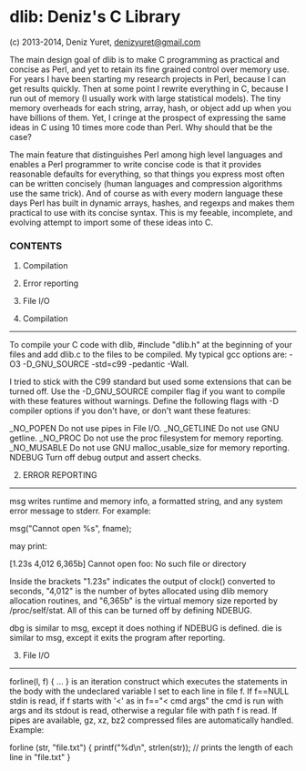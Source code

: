 dlib: Deniz's C Library
===========================
(c) 2013-2014, Deniz Yuret, <denizyuret@gmail.com>

The main design goal of dlib is to make C programming as practical and
concise as Perl, and yet to retain its fine grained control over
memory use.  For years I have been starting my research projects in
Perl, because I can get results quickly.  Then at some point I rewrite
everything in C, because I run out of memory (I usually work with
large statistical models).  The tiny memory overheads for each string,
array, hash, or object add up when you have billions of them.  Yet, I
cringe at the prospect of expressing the same ideas in C using 10
times more code than Perl.  Why should that be the case?

The main feature that distinguishes Perl among high level languages
and enables a Perl programmer to write concise code is that it
provides reasonable defaults for everything, so that things you
express most often can be written concisely (human languages and
compression algorithms use the same trick).  And of course as with
every modern language these days Perl has built in dynamic arrays,
hashes, and regexps and makes them practical to use with its concise
syntax.  This is my feeable, incomplete, and evolving attempt to
import some of these ideas into C.


### CONTENTS
1. Compilation
2. Error reporting
3. File I/O


1. Compilation
--------------

To compile your C code with dlib, #include "dlib.h" at the beginning
of your files and add dlib.c to the files to be compiled.  My typical
gcc options are: -O3 -D_GNU_SOURCE -std=c99 -pedantic -Wall.

I tried to stick with the C99 standard but used some extensions that
can be turned off.  Use the -D_GNU_SOURCE compiler flag if you want to
compile with these features without warnings.  Define the following
flags with -D compiler options if you don't have, or don't want these
features:

_NO_POPEN	Do not use pipes in File I/O.
_NO_GETLINE	Do not use GNU getline.
_NO_PROC	Do not use the proc filesystem for memory reporting.
_NO_MUSABLE	Do not use GNU malloc_usable_size for memory reporting.
NDEBUG		Turn off debug output and assert checks.


2. ERROR REPORTING
------------------

msg writes runtime and memory info, a formatted string, and any system
error message to stderr.  For example:

   msg("Cannot open %s", fname);

may print:

[1.23s 4,012 6,365b] Cannot open foo: No such file or directory

Inside the brackets "1.23s" indicates the output of clock() converted
to seconds, "4,012" is the number of bytes allocated using dlib memory
allocation routines, and "6,365b" is the virtual memory size reported
by /proc/self/stat.  All of this can be turned off by defining NDEBUG.

dbg is similar to msg, except it does nothing if NDEBUG is defined.
die is similar to msg, except it exits the program after reporting.


3. File I/O
-----------



 forline(l, f) { ... } is an iteration construct which executes the
   statements in the body with the undeclared variable l set to each
   line in file f.  If f==NULL stdin is read, if f starts with '<' as
   in f=="< cmd args" the cmd is run with args and its stdout is read,
   otherwise a regular file with path f is read.  If pipes are
   available, gz, xz, bz2 compressed files are automatically handled.
   Example:

   forline (str, "file.txt") {
     printf("%d\n", strlen(str));  // prints the length of each line in "file.txt"
   }

